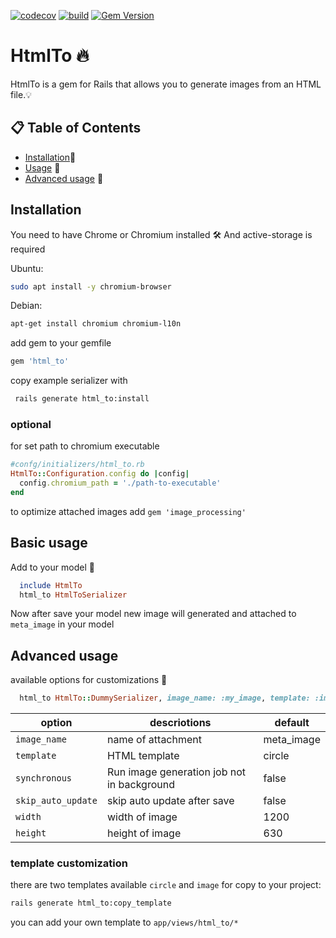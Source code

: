 [![codecov](https://codecov.io/gh/Vchekryzhov/html-to/graph/badge.svg?token=27NK3S64MS)](https://codecov.io/gh/Vchekryzhov/html-to)
[![build](https://github.com/vchekryzhov/html-to/actions/workflows/ruby.yml/badge.svg)](https://github.com/vchekryzhov/html-to/actions/workflows/ruby.yml/badge.svg)
[![Gem Version](https://img.shields.io/gem/v/html_to.svg)](https://rubygems.org/gems/html_to)

# HtmlTo 🔥

HtmlTo is a gem for Rails that allows you to generate images from an HTML file.💡

## 📋 Table of Contents

- [Installation](#Installation)🚀
- [Usage](#basic-usage) 📖
- [Advanced usage](#advanced-usage) 🧰


## Installation

You need to have Chrome or Chromium installed 🛠️ And active-storage is required


Ubuntu:
``` bash
sudo apt install -y chromium-browser
```
Debian:
```bash
apt-get install chromium chromium-l10n
```
add gem to your gemfile
```ruby
gem 'html_to'
```
copy example serializer with
```bash
 rails generate html_to:install
```

### optional
for set path to chromium executable 
```ruby
#confg/initializers/html_to.rb
HtmlTo::Configuration.config do |config|
  config.chromium_path = './path-to-executable'
end
```

to optimize attached images add `gem 'image_processing'`

## Basic usage
Add to your model 📖

```ruby
  include HtmlTo
  html_to HtmlToSerializer
```
Now after save your model new image will generated and attached to ```meta_image``` in your model

## Advanced usage
available options for customizations 🧰
```ruby
  html_to HtmlTo::DummySerializer, image_name: :my_image, template: :image
```
| option             | descriotions                               | default    |
|--------------------|--------------------------------------------|------------|
| `image_name`       | name of attachment                         | meta_image |
| `template`         | HTML template                              | circle     |
| `synchronous`      | Run image generation job not in background | false      |
| `skip_auto_update` | skip auto update after save                | false      |
| `width`            | width of image                             | 1200       |
| `height`           | height of image                            | 630        |

### template customization
there are two templates available `circle` and `image` for copy to your project:
```bash
rails generate html_to:copy_template
```
you can add your own template to `app/views/html_to/*`
